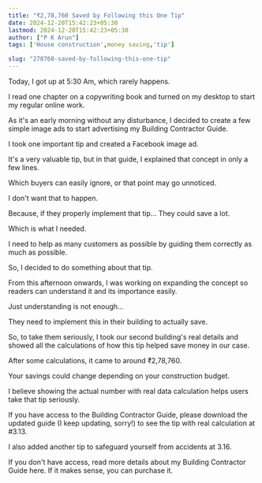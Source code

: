 ```yaml
---
title: "₹2,78,760 Saved by Following this One Tip"
date: 2024-12-20T15:42:23+05:30
lastmod: 2024-12-20T15:42:23+05:30
author: ["P K Arun"]
tags: ['House construction',money saving,'tip']

slug: "278760-saved-by-following-this-one-tip"
---
```


Today, I got up at 5:30 Am, which rarely happens.

I read one chapter on a copywriting book and turned on my desktop to start my regular online work.

As it's an early morning without any disturbance, I decided to create a few simple image ads to start advertising my Building Contractor Guide.

I took one important tip and created a Facebook image ad.

It's a very valuable tip, but in that guide, I explained that concept in only a few lines.

Which buyers can easily ignore, or that point may go unnoticed.

I don't want that to happen.

Because, if they properly implement that tip… They could save a lot.

Which is what I needed.

I need to help as many customers as possible by guiding them correctly as much as possible.

So, I decided to do something about that tip.

From this afternoon onwards, I was working on expanding the concept so readers can understand it and its importance easily.

Just understanding is not enough…

They need to implement this in their building to actually save.

So, to take them seriously, I took our second building's real details and showed all the calculations of how this tip helped save money in our case.

After some calculations, it came to around ₹2,78,760.

Your savings could change depending on your construction budget.

I believe showing the actual number with real data calculation helps users take that tip seriously.

If you have access to the Building Contractor Guide, please download the updated guide (I keep updating, sorry!) to see the tip with real calculation at #3.13.

I also added another tip to safeguard yourself from accidents at 3.16.

If you don't have access, read more details about my Building Contractor Guide here. If it makes sense, you can purchase it.
